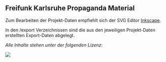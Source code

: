 Freifunk Karlsruhe Propaganda Material
--------------------------------------

Zum Bearbeiten der Projekt-Daten empfiehlt sich der SVG Editor [Inkscape](http://inkscape.org).
   
In den /export Verzeichnissen sind die aus den jeweiligen Projekt-Daten erstellten Export-Daten abgelegt.  
   
_Alle Inhalte stehen unter der folgenden Lizenz:_

[![](https://i.creativecommons.org/l/by-sa/4.0/88x31.png)](https://creativecommons.org/licenses/by-sa/4.0/)
